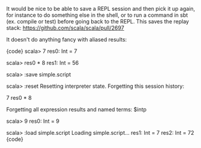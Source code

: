 It would be nice to be able to save a REPL session and then pick it up again, for instance to do something else in the shell, or to run a command in sbt (ex. compile or test) before going back to the REPL.
This saves the replay stack:
https://github.com/scala/scala/pull/2697

It doesn't do anything fancy with aliased results:

{code}
scala> 7
res0: Int = 7

scala> res0 * 8
res1: Int = 56

scala> :save simple.script

scala> :reset
Resetting interpreter state.
Forgetting this session history:

7
res0 * 8

Forgetting all expression results and named terms: $intp

scala> 9
res0: Int = 9

scala> :load simple.script
Loading simple.script...
res1: Int = 7
res2: Int = 72
{code}
